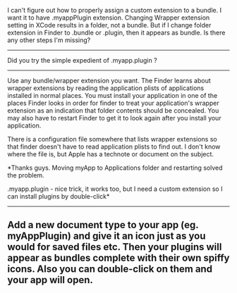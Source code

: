 

I can't figure out how to properly assign a custom extension to a bundle. I want it to have .myappPlugin extension. Changing Wrapper extension setting in XCode results in a folder, not a bundle. But if I change folder extension in Finder to .bundle or .plugin, then it appears as bundle.
Is there any other steps I'm missing?

----

Did you try the simple expedient of .myapp.plugin ?

----

Use any bundle/wrapper extension you want.  The Finder learns about wrapper extensions by reading the application plists of applications installed in normal places.  You must install your application in one of the places Finder looks in order for finder to treat your application's wrapper extension as an indication that folder contents should be concealed.  You may also have to restart Finder to get it to look again after you install your application.

There is a configuration file somewhere that lists wrapper extensions so that finder doesn't have to read application plists to find out.  I don't know where the file is, but Apple has a technote or document on the subject.

*Thanks guys. Moving myApp to Applications folder and restarting solved the problem.

.myapp.plugin - nice trick, it works too, but I need a custom extension so I can install plugins by double-click*

----
Add a new document type to your app (eg. myAppPlugin) and give it an icon just as you would for saved files etc. Then your plugins will appear as bundles complete with their own spiffy icons. Also you can double-click on them and your app will open.
----

